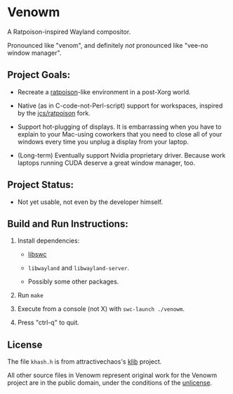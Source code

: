 # Venowm

A Ratpoison-inspired Wayland compositor.

Pronounced like "venom", and definitely *not* pronounced like "vee-no window manager".

## Project Goals:

- Recreate a [ratpoison](https://savannah.nongnu.org/projects/ratpoison)-like environment in a post-Xorg world.

- Native (as in C-code-not-Perl-script) support for workspaces, inspired by the [jcs/ratpoison](https://github.com/jcs/ratpoison) fork.

- Support hot-plugging of displays.  It is embarrassing when you have to explain to your Mac-using coworkers that you need to close all of your windows every time you unplug a display from your laptop.

- (Long-term) Eventually support Nvidia proprietary driver.  Because work laptops running CUDA deserve a great window manager, too.

## Project Status:

- Not yet usable, not even by the developer himself.

## Build and Run Instructions:

1. Install dependencies:

    - [libswc](https://github.com/michaelforney/swc)

    - `libwayland` and `libwayland-server`.

    - Possibly some other packages.

1. Run `make`

1. Execute from a console (not X) with `swc-launch ./venowm`.

1. Press "ctrl-q" to quit.

## License

The file `khash.h` is from attractivechaos's [klib](https://github.com/attractivechaos/klib) project.

All other source files in Venowm represent original work for the Venowm project are in the public domain, under the conditions of the [unlicense](https://unlicense.org/).
